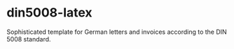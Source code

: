 # din5008-latex
 Sophisticated template for German letters and invoices according to the DIN 5008 standard.
